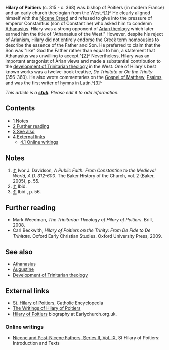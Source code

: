 **Hilary of Poitiers** (c. 315 - c. 368) was bishop of Poitiers (in
modern France) and an early church theologian from the
West.^[[1]](#note-0)^ He clearly aligned himself with the
[Nicene Creed](Nicene_Creed "Nicene Creed") and refused to give
into the pressure of emperor Constantius (son of Constantine) who
asked him to condemn [Athanasius](Athanasius "Athanasius"). Hilary
was a strong opponent of [Arian theology](Arianism "Arianism")
which later earned him the title of "Athanasius of the West."
However, despite his reject of Arianism, Hilary did not entirely
endorse the Greek term [homoousios](Homoousios "Homoousios") to
describe the essence of the Father and Son. He preferred to claim
that the Son was "like" God the Father rather than equal to him, a
statement that Athanasius was unwilling to accept.^[[2]](#note-1)^
Nevertheless, Hilary was an important antagonist of Arian views and
made a substantial contribution to the
[development of Trinitarian theology](Development_of_Trinitarian_theology "Development of Trinitarian theology")
in the West. One of Hilary's best known works was a twelve-book
treatise, *De Trinitate* or *On the Trinity* (356-360). He also
wrote commentaries on the
[Gospel of Matthew](Gospel_of_Matthew "Gospel of Matthew"),
[Psalms](Psalms "Psalms"), and was the first writer of hymns in
Latin.^[[3]](#note-2)^

*This article is a **[stub](http://www.theopedia.com/Category:Theopedia_stubs "Category:Theopedia stubs")**. Please edit it to add information.*
## Contents

-   [1 Notes](#Notes)
-   [2 Further reading](#Further_reading)
-   [3 See also](#See_also)
-   [4 External links](#External_links)
    -   [4.1 Online writings](#Online_writings)


## Notes

1.  [↑](#ref-0) Ivor J. Davidson,
    *A Public Faith: From Constantine to the Medieval World, A.D. 312-600*.
    The Baker History of the Church, vol. 2 (Baker, 2005), p. 55.
2.  [↑](#ref-1) Ibid.
3.  [↑](#ref-2) Ibid., p. 56.

## Further reading

-   Mark Weedman, *The Trinitarian Theology of Hilary of Poitiers*.
    Brill, 2008.
-   Carl Beckwith,
    *Hilary of Poitiers on the Trinity: From De Fide to De Trinitate*.
    Oxford Early Christian Studies. Oxford University Press, 2009.

## See also

-   [Athanasius](Athanasius "Athanasius")
-   [Augustine](Augustine "Augustine")
-   [Development of Trinitarian theology](Development_of_Trinitarian_theology "Development of Trinitarian theology")

## External links

-   [St. Hilary of Poitiers](http://www.newadvent.org/cathen/07349b.htm),
    Catholic Encyclopedia
-   [The Writings of Hilary of Poitiers](http://www.fourthcentury.com/index.php/hilary-chart)
-   [Hilary of Poitiers](http://www.earlychurch.org.uk/hilary.php)
    biography at Earlychurch.org.uk.

### Online writings

-   [Nicene and Post-Nicene Fathers, Series II, Vol. IX](http://www.ccel.org/ccel/schaff/npnf209.toc.html),
    St Hilary of Poitiers: Introduction and Texts



